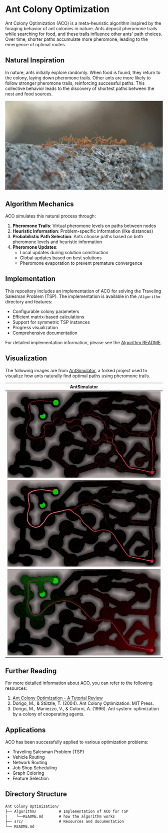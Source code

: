 # Ant Colony Optimization

Ant Colony Optimization (ACO) is a meta-heuristic algorithm inspired by the foraging behavior of ant colonies in nature. Ants deposit pheromone trails while searching for food, and these trails influence other ants' path choices. Over time, shorter paths accumulate more pheromone, leading to the emergence of optimal routes.

## Natural Inspiration

In nature, ants initially explore randomly. When food is found, they return to the colony, laying down pheromone trails. Other ants are more likely to follow stronger pheromone trails, reinforcing successful paths. This collective behavior leads to the discovery of shortest paths between the nest and food sources.

![Ants following pheromone trails|500](./src/ants.jpg)

## Algorithm Mechanics

ACO simulates this natural process through:

1. **Pheromone Trails**: Virtual pheromone levels on paths between nodes
2. **Heuristic Information**: Problem-specific information (like distances)
3. **Probabilistic Path Selection**: Ants choose paths based on both pheromone levels and heuristic information
4. **Pheromone Updates**: 
   - Local updates during solution construction
   - Global updates based on best solutions
   - Pheromone evaporation to prevent premature convergence

## Implementation

This repository includes an implementation of ACO for solving the Traveling Salesman Problem (TSP). The implementation is available in the `/Algorithm` directory and features:

- Configurable colony parameters
- Efficient matrix-based calculations
- Support for symmetric TSP instances
- Progress visualization
- Comprehensive documentation

For detailed implementation information, please see the [Algorithm README](./Algorithm/README.md).

## Visualization

The following images are from [AntSimulator](https://github.com/CS-Astronaut/AntSimulator), a forked project used to visualize how ants naturally find optimal paths using pheromone trails.

| AntSimulator |
|----------------------------|
| ![AntSimulator Screenshot 1](./CS-Astronaut.AntSimulator/AntSimScr1.png) |
| ![AntSimulator Screenshot 2](./CS-Astronaut.AntSimulator/AntSimScr2.png) |
| ![AntSimulator Screenshot 3](./CS-Astronaut.AntSimulator/AntSimScr3.png) |
## Further Reading

For more detailed information about ACO, you can refer to the following resources:

1. [Ant Colony Optimization - A Tutorial Review](./src/AntColonyOptimization-ATutorialReview.pdf)
2. Dorigo, M., & Stützle, T. (2004). Ant Colony Optimization. MIT Press.
3. Dorigo, M., Maniezzo, V., & Colorni, A. (1996). Ant system: optimization by a colony of cooperating agents.

## Applications

ACO has been successfully applied to various optimization problems:

- Traveling Salesman Problem (TSP)
- Vehicle Routing
- Network Routing
- Job Shop Scheduling
- Graph Coloring
- Feature Selection

## Directory Structure

```
Ant Colony Optimization/
├── Algorithm/          # Implementation of ACO for TSP
|    └──README.md       # how the algorithm works    
├── src/                # Resources and documentation
└── README.md          
```

